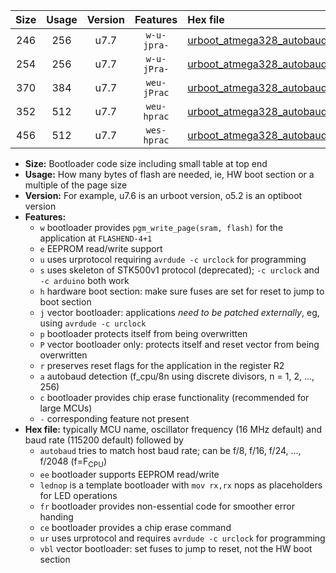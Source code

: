 |Size|Usage|Version|Features|Hex file|
|:-:|:-:|:-:|:-:|:--|
|246|256|u7.7|`w-u-jpra-`|[urboot_atmega328_autobaud_lednop_ur_vbl.hex](https://raw.githubusercontent.com/stefanrueger/urboot.hex/main/mcus/atmega328/autobaud/urboot_atmega328_autobaud_lednop_ur_vbl.hex)|
|254|256|u7.7|`w-u-jPra-`|[urboot_atmega328_autobaud_ur_vbl.hex](https://raw.githubusercontent.com/stefanrueger/urboot.hex/main/mcus/atmega328/autobaud/urboot_atmega328_autobaud_ur_vbl.hex)|
|370|384|u7.7|`weu-jPrac`|[urboot_atmega328_autobaud_ee_lednop_fr_ce_ur_vbl.hex](https://raw.githubusercontent.com/stefanrueger/urboot.hex/main/mcus/atmega328/autobaud/urboot_atmega328_autobaud_ee_lednop_fr_ce_ur_vbl.hex)|
|352|512|u7.7|`weu-hprac`|[urboot_atmega328_autobaud_ee_lednop_fr_ce_ur.hex](https://raw.githubusercontent.com/stefanrueger/urboot.hex/main/mcus/atmega328/autobaud/urboot_atmega328_autobaud_ee_lednop_fr_ce_ur.hex)|
|456|512|u7.7|`wes-hprac`|[urboot_atmega328_autobaud_ee_lednop_fr_ce.hex](https://raw.githubusercontent.com/stefanrueger/urboot.hex/main/mcus/atmega328/autobaud/urboot_atmega328_autobaud_ee_lednop_fr_ce.hex)|

- **Size:** Bootloader code size including small table at top end
- **Usage:** How many bytes of flash are needed, ie, HW boot section or a multiple of the page size
- **Version:** For example, u7.6 is an urboot version, o5.2 is an optiboot version
- **Features:**
  + `w` bootloader provides `pgm_write_page(sram, flash)` for the application at `FLASHEND-4+1`
  + `e` EEPROM read/write support
  + `u` uses urprotocol requiring `avrdude -c urclock` for programming
  + `s` uses skeleton of STK500v1 protocol (deprecated); `-c urclock` and `-c arduino` both work
  + `h` hardware boot section: make sure fuses are set for reset to jump to boot section
  + `j` vector bootloader: applications *need to be patched externally*, eg, using `avrdude -c urclock`
  + `p` bootloader protects itself from being overwritten
  + `P` vector bootloader only: protects itself and reset vector from being overwritten
  + `r` preserves reset flags for the application in the register R2
  + `a` autobaud detection (f_cpu/8n using discrete divisors, n = 1, 2, ..., 256)
  + `c` bootloader provides chip erase functionality (recommended for large MCUs)
  + `-` corresponding feature not present
- **Hex file:** typically MCU name, oscillator frequency (16 MHz default) and baud rate (115200 default) followed by
  + `autobaud` tries to match host baud rate; can be f/8, f/16, f/24, ..., f/2048 (f=F<sub>CPU</sub>)
  + `ee` bootloader supports EEPROM read/write
  + `lednop` is a template bootloader with `mov rx,rx` nops as placeholders for LED operations
  + `fr` bootloader provides non-essential code for smoother error handing
  + `ce` bootloader provides a chip erase command
  + `ur` uses urprotocol and requires `avrdude -c urclock` for programming
  + `vbl` vector bootloader: set fuses to jump to reset, not the HW boot section
